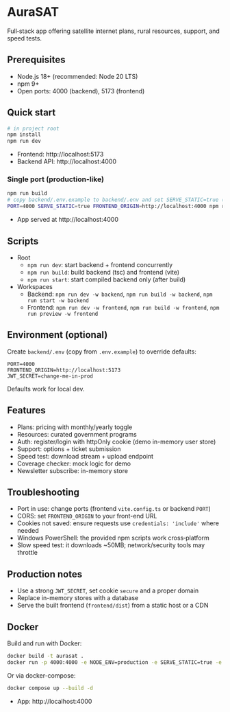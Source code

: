 # AuraSAT

Full‑stack app offering satellite internet plans, rural resources, support, and speed tests.

## Prerequisites
- Node.js 18+ (recommended: Node 20 LTS)
- npm 9+
- Open ports: 4000 (backend), 5173 (frontend)

## Quick start
```bash
# in project root
npm install
npm run dev
```
- Frontend: http://localhost:5173
- Backend API: http://localhost:4000

### Single port (production-like)
```bash
npm run build
# copy backend/.env.example to backend/.env and set SERVE_STATIC=true (optional)
PORT=4000 SERVE_STATIC=true FRONTEND_ORIGIN=http://localhost:4000 npm run start
```
- App served at http://localhost:4000

## Scripts
- Root
  - `npm run dev`: start backend + frontend concurrently
  - `npm run build`: build backend (tsc) and frontend (vite)
  - `npm run start`: start compiled backend only (after build)
- Workspaces
  - Backend: `npm run dev -w backend`, `npm run build -w backend`, `npm run start -w backend`
  - Frontend: `npm run dev -w frontend`, `npm run build -w frontend`, `npm run preview -w frontend`

## Environment (optional)
Create `backend/.env` (copy from `.env.example`) to override defaults:
```
PORT=4000
FRONTEND_ORIGIN=http://localhost:5173
JWT_SECRET=change-me-in-prod
```
Defaults work for local dev.

## Features
- Plans: pricing with monthly/yearly toggle
- Resources: curated government programs
- Auth: register/login with httpOnly cookie (demo in-memory user store)
- Support: options + ticket submission
- Speed test: download stream + upload endpoint
- Coverage checker: mock logic for demo
- Newsletter subscribe: in-memory store

## Troubleshooting
- Port in use: change ports (frontend `vite.config.ts` or backend `PORT`)
- CORS: set `FRONTEND_ORIGIN` to your front-end URL
- Cookies not saved: ensure requests use `credentials: 'include'` where needed
- Windows PowerShell: the provided npm scripts work cross‑platform
- Slow speed test: it downloads ~50MB; network/security tools may throttle

## Production notes
- Use a strong `JWT_SECRET`, set cookie `secure` and a proper domain
- Replace in-memory stores with a database
- Serve the built frontend (`frontend/dist`) from a static host or a CDN

## Docker
Build and run with Docker:
```bash
docker build -t aurasat .
docker run -p 4000:4000 -e NODE_ENV=production -e SERVE_STATIC=true -e FRONTEND_ORIGIN=http://localhost:4000 -e JWT_SECRET=change-me-in-prod aurasat
```
Or via docker-compose:
```bash
docker compose up --build -d
```
- App: http://localhost:4000